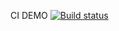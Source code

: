 CI DEMO [![Build status](https://ci.appveyor.com/api/projects/status/jel58llrfhqqdn8o?svg=true)](https://ci.appveyor.com/project/Tonya2512/selenida)
